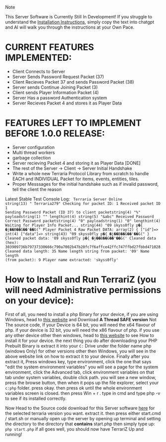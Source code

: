 > [!NOTE]
> This Server Software is Currently Still In Development!
> If you struggle to understand the [Installation Instructions](https://github.com/skyss0fly/TerrariZ-New?tab=readme-ov-file#how-to-install-and-run-terrariz-you-will-need-administrative-permissions-on-your-device), simply copy the text into chatgpt and AI will walk you through the instructions at your Own Pace. 

# CURRENT FEATURES IMPLEMENTED:
- Client Connects to Server
- Server Sends Password Request Packet (37)
- Client Recieves Packet 37 and sends Password Packet (38)
- Server sends Continue Joining Packet (3)
- Client sends Player Information Packet (4)
- Server Has a password Authentication system
- Server Recieves Packet 4 and stores it as Player Data


# FEATURES LEFT TO IMPLEMENT BEFORE 1.0.0 RELEASE:
- Server configuration
- Multi thread workers
- garbage collection
- Server recieving Packet 4 and storing it as Player Data [DONE]
- The rest of the Server -> Client -> Server Initial Handshake
- Write a whole new Terraria Protocol Library from scratch to handle EACH and INDIVIDUAL Packet for items, events, entities, tiles.
- Proper Messsages for the initial handshake such as if invalid password, tell the client the reason


Latest Stable Test Console Log:
<code>
Terraria Server Online
string(13) "
            Terraria279"
Checking for packet ID: 1
Received packet ID 1
Sending Password Packet (ID 37) to client
packetstring(4) "%"
payloadstring(1) ""
lengthint(4)
string(5) "&abc"
Received Password
Correct Password
packetstring(4) "0"
payloadstring(1) "0"
lengthint(4)
Waiting for Player Info Packet...
string(44) "09  skyss0fly
p�{ �j��B��G��'��G("
Player Packet 4 Raw Packet DATA:
array(2) {
  ["id"]=>
  int(4)
  ["data"]=>
  string(43) "09        skyss0fly
p�{ �j��B��G��'��G("
}
Cleaned packet data: '09        skyss0fly
p�{ �j��B��G��\'��G('
Cleaned data (hex): 303909736b79737330666c790a7002b47b20fc7f6affce42ffc747ffbd27fbbd471028
Cleaned data length: 35
Name length string from packet: '09'
Name length (from packet): 9
Player name extracted: 'skyss0fly'
</code>

# How to Install and Run TerrariZ (you will need Administrative permissions on your device):
First of all, you need to install a php Binary for your device, if you are using Windows, head to [this website](https://windows.php.net/download) and Download **A Thread SAFE version** Not The source code, If your Device is 64 bit, you will need the x64 flavour of php. if your device is 32 bit, you will need the x86 flavour of php.
if you use any other device other then windows, head to [this website](https://www.php.net/downloads.php) to see How to install it for your device.
the next thing you do after downloading your PHP Prebuilt Binary is extract it into your `C:` Drive under the folder name php (windows Only)
for other versions other then Windows, you will see in the above website link on how to extract it to your device.
Finally after you extract it, Press windows key, type environment, click the one that says "edit the system environment variables"
you will see a page for the system environment, click the Advanced tab, click environment variables on that tab under system variables, double click path. you will see a new window, press the browse button, then when it pops up the file explorer, select your `c:php` folder. press okay. then press ok until the whole environment variables screen is closed. then press Win + r . type in cmd and type php -v to see if its installed correctly.

Now Head to the Source code download for this Server software [here](https://github.com/skyss0fly/TerrariZ-New/releases) for the selected terraria version you want.
extract it. then press either start.cmd / start.sh or manually open up the server by opening up terminal and setting the directory to the directory that **contains** start.php
then simply type up:
```php start.php```
if all goes well, you should now have TerrariZ Up and running!



